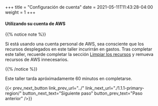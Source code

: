 +++
title = "Configuración de cuenta"
date =  2021-05-11T11:43:28-04:00
weight = 1
+++

#### Utilizando su cuenta de AWS

{{% notice note %}}

Si está usando una cuenta personal de AWS, sea consciente que los recursos desplegados en este taller incurirrán en gastos. Tras completar este taller, recuerde completar la sección [Limpiar los recursos](../../6-cleanup/) y remueva recursos de AWS innecesarios.

{{% /notice %}}

Este taller tarda apróximadamente 60 minutos en completarse.

{{< prev_next_button link_prev_url="../" link_next_url="./1.1.1-primary-region/" button_next_text="Siguiente paso" button_prev_text="Paso anterior" />}}

